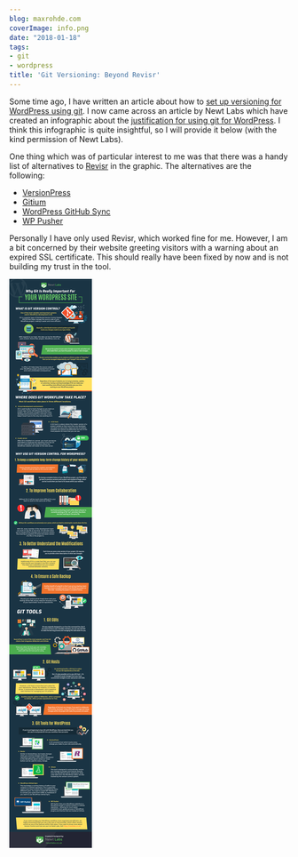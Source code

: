 ```yaml
---
blog: maxrohde.com
coverImage: info.png
date: "2018-01-18"
tags:
- git
- wordpress
title: 'Git Versioning: Beyond Revisr'
---
```


Some time ago, I have written an article about how to [set up versioning for WordPress using git](https://maxrohde.com/2017/11/12/versioning-wordpress-with-git-and-revisr/). I now came across an article by Newt Labs which have created an infographic about the [justification for using git for WordPress](https://newtlabs.co.uk/why-git-is-really-important-for-your-wordpress-site-infographic/). I think this infographic is quite insightful, so I will provide it below (with the kind permission of Newt Labs).

One thing which was of particular interest to me was that there was a handy list of alternatives to [Revisr](https://revisr.io/) in the graphic. The alternatives are the following:

- [VersionPress](https://versionpress.net/)
- [Gitium](https://github.com/PressLabs/gitium)
- [WordPress GitHub Sync](https://github.com/mAAdhaTTah/wordpress-github-sync)
- [WP Pusher](https://wppusher.com/)

Personally I have only used Revisr, which worked fine for me. However, I am a bit concerned by their website greeting visitors with a warning about an expired SSL certificate. This should really have been fixed by now and is not building my trust in the tool.

![Why-Git-Is-Really-Important-For-Your-WordPress-Site](images/why-git-is-really-important-for-your-wordpress-site.png)
